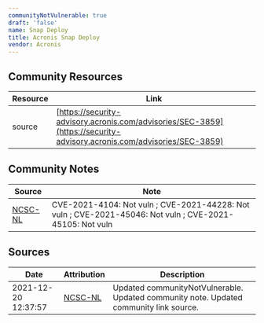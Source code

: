 ```yaml
---
communityNotVulnerable: true
draft: 'false'
name: Snap Deploy
title: Acronis Snap Deploy
vendor: Acronis
---
```



## Community Resources
| Resource | Link |
| --- | --- |
| source | [https://security-advisory.acronis.com/advisories/SEC-3859](https://security-advisory.acronis.com/advisories/SEC-3859) |

## Community Notes
| Source | Note |
| --- | --- |
| [NCSC-NL](https://github.com/NCSC-NL/log4shell/blob/main/software/README.md) | CVE-2021-4104: Not vuln ; CVE-2021-44228: Not vuln ; CVE-2021-45046: Not vuln ; CVE-2021-45105: Not vuln </ul> |

## Sources
| Date | Attribution | Description |
| --- | --- | --- |
| 2021-12-20 12:37:57 | [NCSC-NL](https://github.com/NCSC-NL/log4shell/blob/main/software/README.md) | Updated communityNotVulnerable. Updated community note. Updated community link source.  |
